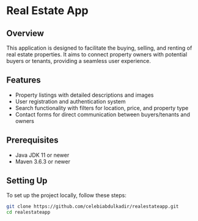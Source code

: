 # Real Estate App

## Overview
This application is designed to facilitate the buying, selling, and renting of real estate properties. It aims to connect property owners with potential buyers or tenants, providing a seamless user experience.

## Features
- Property listings with detailed descriptions and images
- User registration and authentication system
- Search functionality with filters for location, price, and property type
- Contact forms for direct communication between buyers/tenants and owners

## Prerequisites
- Java JDK 11 or newer
- Maven 3.6.3 or newer

## Setting Up
To set up the project locally, follow these steps:

```bash
git clone https://github.com/celebiabdulkadir/realestateapp.git
cd realestateapp
